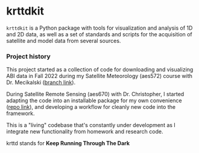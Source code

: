 # krttdkit

`krttdkit` is a Python package with tools for visualization and analysis of
1D and 2D data, as well as a set of standards and scripts for the acquisition
of satellite and model data from several sources.


### Project history

This project started as a collection of code for downloading and visualizing
ABI data in Fall 2022 during my Satellite Meteorology (aes572) course with
Dr. Mecikalski ([branch link][1]).

During Satellite Remote Sensing (aes670) with Dr. Christopher, I started
adapting the code into an installable package for my own convenience ([repo link][2]),
and developing a workflow for cleanly new code into the framework.

This is a "living" codebase that's constantly under development as I
integrate new functionality from homework and research code.

krttd stands for __Keep Running Through The Dark__

[1]: https://github.com/Mitchell-D/aes670hw2
[2]: https://github.com/Mitchell-D/aes670hw2
